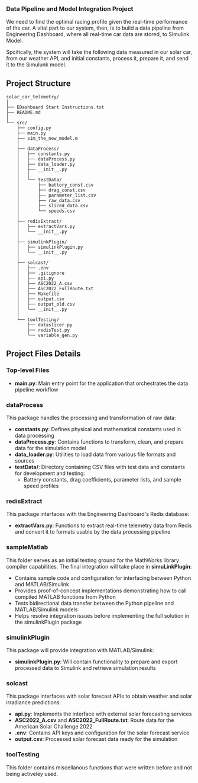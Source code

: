 ### Data Pipeline and Model Integration Project

We need to find the optimal racing profile given the real-time performance of the car. A vital part to our system, then, is to build a data pipeline from Engineering Dashboard, where all real-time car data are stored, to Simulink Model. 

Spcifically, the system will take the following data measured in our solar car, from our weather API, and initial constants, process it, prepare it, and send it to the Simulunk model.

## Project Structure

```
solar_car_telemetry/
│
├── EDashboard Start Instructions.txt
├── README.md
│
└── src/
    ├── config.py
    ├── main.py
    ├── sim_the_new_model.m
    │
    ├── dataProcess/
    │   ├── constants.py
    │   ├── dataProcess.py
    │   ├── data_loader.py
    │   ├── __init__.py
    │   │
    │   └── testData/
    │       ├── battery_const.csv
    │       ├── drag_const.csv
    │       ├── parameter_list.csv
    │       ├── raw_data.csv
    │       ├── sliced_data.csv
    │       └── speeds.csv
    │
    ├── redisExtract/
    │   ├── extractVars.py
    │   └── __init__.py
    │
    ├── simulinkPlugin/
    │   ├── simulinkPlugin.py
    │   └── __init__.py
    │
    ├── solcast/
    │   ├── .env
    │   ├── .gitignore
    │   ├── api.py
    │   ├── ASC2022_A.csv
    │   ├── ASC2022_FullRoute.txt
    │   ├── Makefile
    │   ├── output.csv
    │   ├── output_old.csv
    │   └── __init__.py
    │
    └── toolTesting/
        ├── dataslicer.py
        ├── redisTest.py
        └── variable_gen.py
```


## Project Files Details

### Top-level Files
- **main.py**: Main entry point for the application that orchestrates the data pipeline workflow

### dataProcess
This package handles the processing and transformation of raw data:
- **constants.py**: Defines physical and mathematical constants used in data processing
- **dataProcess.py**: Contains functions to transform, clean, and prepare data for the simulation model
- **data_loader.py**: Utilities to load data from various file formats and sources
- **testData/**: Directory containing CSV files with test data and constants for development and testing:
  - Battery constants, drag coefficients, parameter lists, and sample speed profiles

### redisExtract
This package interfaces with the Engineering Dashboard's Redis database:
- **extractVars.py**: Functions to extract real-time telemetry data from Redis and convert it to formats usable by the data processing pipeline

### sampleMatlab
This folder serves as an initial testing ground for the MathWorks library compiler capabilities. The final integration will take place in **simuLinkPlugin**:
- Contains sample code and configuration for interfacing between Python and MATLAB/Simulink
- Provides proof-of-concept implementations demonstrating how to call compiled MATLAB functions from Python
- Tests bidirectional data transfer between the Python pipeline and MATLAB/Simulink models
- Helps resolve integration issues before implementing the full solution in the simulinkPlugin package

### simulinkPlugin
This package will provide integration with MATLAB/Simulink:
- **simulinkPlugin.py**: Will contain functionality to prepare and export processed data to Simulink and retrieve simulation results

### solcast
This package interfaces with solar forecast APIs to obtain weather and solar irradiance predictions:
- **api.py**: Implements the interface with external solar forecasting services
- **ASC2022_A.csv** and **ASC2022_FullRoute.txt**: Route data for the American Solar Challenge 2022
- **.env**: Contains API keys and configuration for the solar forecast service
- **output.csv**: Processed solar forecast data ready for the simulation

### toolTesting
This folder contains miscellanous functions that were written before and not being activeley used.